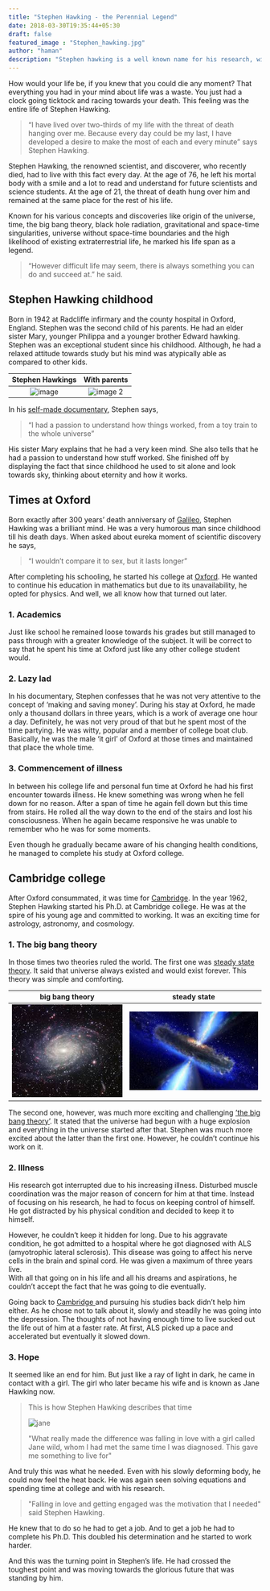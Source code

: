 ```yaml
---
title: "Stephen Hawking - the Perennial Legend"
date: 2018-03-30T19:35:44+05:30
draft: false
featured_image : "Stephen_hawking.jpg"
author: "haman"
description: "Stephen hawking is a well known name for his research, wit and struggle in life. Big band theory, black holes and time theory makes him an indisputed king of science"
---
```

How would your life be, if you knew that you could die any moment? That everything you had in your mind about life was a waste. You just had a clock going ticktock and racing towards your death. This feeling was the entire life of Stephen Hawking.

<blockquote>“I have lived over two-thirds of my life with the threat of death hanging over me. Because every day could be my last, I have developed a desire to make the most of each and every minute”
says Stephen Hawking.</blockquote>

Stephen Hawking, the renowned scientist, and discoverer, who recently died, had to live with this fact every day. At the age of 76, he left his mortal body with a smile and a lot to read and understand for future scientists and science students. At the age of 21, the threat of death hung over him and remained at the same place for the rest of his life.

Known for his various concepts and discoveries like origin of the universe, time, the big bang theory, black hole radiation, gravitational and space-time singularities, universe without space-time boundaries and the high likelihood of existing extraterrestrial life, he marked his life span as a legend. 

<blockquote>“However difficult life may seem, there is always something you can do and succeed at.”
 he said.</blockquote>


<h2>Stephen Hawking childhood</h2>

<p>Born in 1942 at Radcliffe infirmary and the county hospital in Oxford, England. Stephen was the second child of his parents. He had an elder sister Mary, younger Philippa and a younger brother Edward hawking. Stephen was an exceptional student since his childhood. Although, he had a relaxed attitude towards study but his mind was atypically able as compared to other kids.</p>

   Stephen Hawkings        |  With parents
:-------------------------:|:-------------------------:
![image](/static/child.jpg)  |  ![image 2](/static/young-stephen-hawking-1.jpg)
 In his [self-made documentary](https://www.youtube.com/watch?v=7NN2vsNgbZs
), Stephen says,


<blockquote>“I had a passion to understand how things worked, from a toy train to the whole universe”</blockquote>

<p>His sister Mary explains that he had a very keen mind. She also tells that he had a passion to understand how stuff worked. She finished off by displaying the fact that since childhood he used to sit alone and look towards sky, thinking about eternity and how it works.</p>


<h2>Times at Oxford</h2>

<p>Born exactly after 300 years’ death anniversary of 
	<a href="https://en.wikipedia.org/wiki/Galileo_Galilei" alt="scientist">Galileo</a>, Stephen Hawking was a brilliant mind. He was a very humorous man since childhood till his death days. 
When asked about eureka moment of scientific discovery he says,</p>

<blockquote>“I wouldn’t compare it to sex, but it lasts longer”</blockquote>

<p>After completing his schooling, he started his college at
<a href="http://www.ox.ac.uk/" alt="college 1" >Oxford</a>. He wanted to continue his education in mathematics but due to its unavailability, he opted for physics.
And well, we all know how that turned out later.</p>

<h3> 1.	Academics</h3>

<p>Just like school he remained loose towards his grades but still managed to pass through with a greater knowledge of the subject. It will be correct to say that he spent his time at Oxford just like any other college student would.</p>

<h3> 2.	Lazy lad</h3>


<p>In his documentary, Stephen confesses that he was not very attentive to the concept of ‘making and saving money’. During his stay at Oxford, he made only a thousand dollars in three years, which is a work of average one hour a day. Definitely, he was not very proud of that but he spent most of the time partying. He was witty, popular and a member of college boat club.
<br>
Basically, he was the male ‘it girl’ of Oxford at those times and maintained that place the whole time.</p>


<h3> 3.	Commencement of illness</h3>

<p>In between his college life and personal fun time at Oxford he had his first encounter towards illness. He knew something was wrong when he fell down for no reason.  After a span of time he again fell down but this time from stairs. He rolled all the way down to the end of the stairs and lost his consciousness. When he again became responsive he was unable to remember who he was for some moments.<br>

Even though he gradually became aware of his changing health conditions, he managed to complete his study at Oxford college.</p>

<h2>Cambridge college</h2>
 
<p>After Oxford consummated, it was time for <a href="https://www.cam.ac.uk/" alt="college 2">Cambridge</a>. In the year 1962, Stephen Hawking started his Ph.D. at Cambridge college. He was at the spire of his young age and committed to working. It was an exciting time for astrology, astronomy, and cosmology.</p>


<h3> 1.	The big bang theory</h3>

<p>In those times two theories ruled the world. The first one was <a href="https://en.wikipedia.org/wiki/Steady_State_theory" alt="theory 1">steady state theory</a>. It said that universe always existed and would exist forever. This theory was simple and comforting. <br></p>

   big bang theory         |      steady state
:-------------------------:|:-------------------------:
![big bang](/static/images/steady.jpeg)  |  ![steady state](/static/images/big.jpeg)

<p>The second one, however, was much more exciting and challenging <a href="https://en.wikipedia.org/wiki/The_Big_Bang_Theory" alt="theory 2">’the big bang theory’</a>. It stated that the universe had begun with a huge explosion and everything in the universe started after that.
Stephen was much more excited about the latter than the first one. However, he couldn’t continue his work on it.</p>


<h3> 2.	Illness</h3>

<p>His research got interrupted due to his increasing illness. Disturbed muscle coordination was the major reason of concern for him at that time. Instead of focusing on his research, he had to focus on keeping control of himself. He got distracted by his physical condition and decided to keep it to himself.</p>

<p>However, he couldn’t keep it hidden for long. Due to his aggravate condition, he got admitted to a hospital where he got diagnosed with ALS (amyotrophic lateral sclerosis). This disease was going to affect his nerve cells in the brain and spinal cord. He was given a maximum of three years live.<br>
With all that going on in his life and all his dreams and aspirations, he couldn’t accept the fact that he was going to die eventually. </p>

<p>Going back to <a href="https://www.cam.ac.uk/" alt="repeat">Cambridge </a> and pursuing his studies back didn’t help him either. As he chose not to talk about it, slowly and steadily he was going into the depression. The thoughts of not having enough time to live sucked out the life out of him at a faster rate. At first, ALS picked up a pace and accelerated but eventually it slowed down.</p>

<h3> 3.	Hope </h3>


<p>It seemed like an end for him. But just like a ray of light in dark, he came in contact with a girl. The girl who later became his wife and is known as  Jane Hawking now.</p>

<blockquote>This is how Stephen Hawking describes that time <br>

![jane](/static/4396a7cad34313d41d88f29a19fa1b9b.jpg)
	
"What really made the difference was falling in love with a girl called Jane wild, whom I had met the same time I was diagnosed. 
This gave me something to live for"</blockquote>

<p>And truly this was what he needed. Even with his slowly deforming body, he could now feel the heat back. He was again seen solving equations and spending time at college and with his research.</p>

<blockquote>"Falling in love and getting engaged was the motivation that I needed"
said Stephen Hawking. </blockquote>

<p>He knew that to do so he had to get a job. And to get a job he had to complete his Ph.D. This doubled his determination and he started to work harder.

And this was the turning point in Stephen’s life. He had crossed the toughest point and was moving towards the glorious future that was standing by him.</p>




